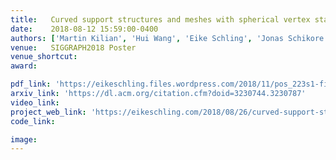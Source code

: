 ```yaml
---
title:   Curved support structures and meshes with spherical vertex stars
date:    2018-08-12 15:59:00-0400
authors: ['Martin Kilian', 'Hui Wang', 'Eike Schling', 'Jonas Schikore', 'Helmut Pottmann']
venue:   SIGGRAPH2018 Poster
venue_shortcut: 
award:

pdf_link: 'https://eikeschling.files.wordpress.com/2018/11/pos_223s1-file1.pdf'
arxiv_link: 'https://dl.acm.org/citation.cfm?doid=3230744.3230787'
video_link: 
project_web_link: 'https://eikeschling.com/2018/08/26/curved-support-structures-and-meshes-with-spherical-vertex-stars/'
code_link:

image: 
---
```



